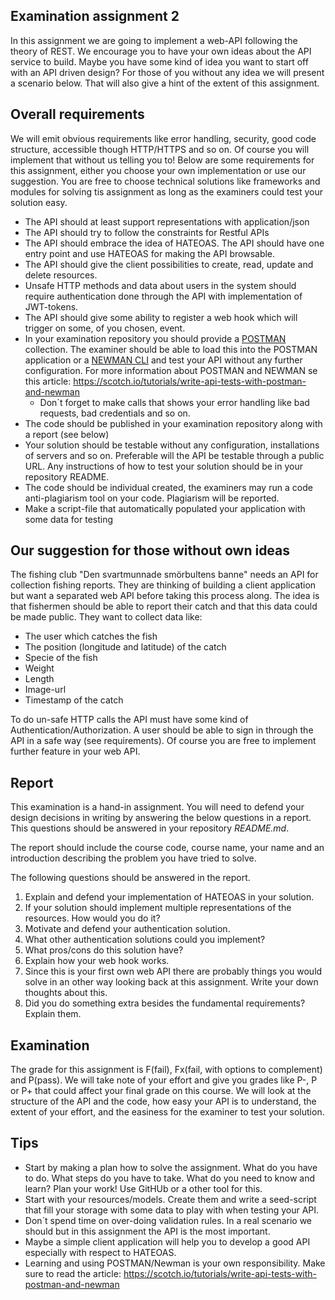 ## Examination assignment 2
In this assignment we are going to implement a web-API following the theory of REST. We encourage you to have your own ideas about the API service to build. Maybe you have some kind of idea you want to start off with an API driven design? For those of you without any idea we will present a scenario below. That will also give a hint of the extent of this assignment.

## Overall requirements

We will emit obvious requirements like error handling, security, good code structure, accessible though HTTP/HTTPS and so on. Of course you will implement that without us telling you to! Below are some requirements for this assignment, either you choose your own implementation or use our suggestion. You are free to choose technical solutions like frameworks and modules for solving tis assignment as long as the examiners could test your solution easy.

* The API should at least support representations with application/json
* The API should try to follow the constraints for Restful APIs
* The API should embrace the idea of HATEOAS. The API should have one entry point and use HATEOAS for making the API browsable.
* The API should give the client possibilities to create, read, update and delete resources.
* Unsafe HTTP methods and data about users in the system should require authentication done through the API with implementation of JWT-tokens.
* The API should give some ability to register a web hook which will trigger on some, of you chosen, event.
* In your examination repository you should provide a [POSTMAN](https://chrome.google.com/webstore/detail/postman/fhbjgbiflinjbdggehcddcbncdddomop) collection. The examiner should be able to load this into the POSTMAN application or a [NEWMAN CLI](https://www.getpostman.com/docs/postman/collection_runs/command_line_integration_with_newman) and test your API without any further configuration. For more information about POSTMAN and NEWMAN se this article: https://scotch.io/tutorials/write-api-tests-with-postman-and-newman
  * Don´t forget to make calls that shows your error handling like bad requests, bad credentials and so on.
* The code should be published in your examination repository along with a report (see below)
* Your solution should be testable without any configuration, installations of servers and so on. Preferable will the API be testable through a public URL. Any instructions of how to test your solution should be in your repository README.
* The code should be individual created, the examiners may run a code anti-plagiarism tool on your code. Plagiarism will be reported.
* Make a script-file that automatically populated your application with some data for testing

## Our suggestion for those without own ideas
The fishing club "Den svartmunnade smörbultens banne" needs an API for collection fishing reports. They are thinking of building a client application but want a separated web API before taking this process along. The idea is that fishermen should be able to report their catch and that this data could be made public. They want to collect data like:

* The user which catches the fish
* The position (longitude and latitude) of the catch
* Specie of the fish
* Weight
* Length
* Image-url
* Timestamp of the catch

To do un-safe HTTP calls the API must have some kind of Authentication/Authorization. A user should be able to sign in through the API in a safe way (see requirements). 
Of course you are free to implement further feature in your web API.

## Report
This examination is a hand-in assignment. You will need to defend your design decisions in writing by answering the below questions in a report. This questions should be answered in your repository *README.md*.

The report should include the course code, course name, your name and an introduction describing the problem you have tried to solve.

The following questions should be answered in the report.
1. Explain and defend your implementation of HATEOAS in your solution.
2. If your solution should implement multiple representations of the resources. How would you do it?
3. Motivate and defend your authentication solution. 
  1. What other authentication solutions could you implement?
  2. What pros/cons do this solution have?
4. Explain how your web hook works.
5. Since this is your first own web API there are probably things you would solve in an other way looking back at this assignment. Write your down thoughts about this.
6. Did you do something extra besides the fundamental requirements? Explain them.

## Examination
The grade for this assignment is F(fail), Fx(fail, with options to complement) and P(pass). We will take note of your effort and give you grades like P-, P or P+ that could affect your final grade on this course. 
We will look at the structure of the API and the code, how easy your API is to understand, the extent of your effort, and the easiness for the examiner to test your solution.

## Tips
* Start by making a plan how to solve the assignment. What do you have to do. What steps do you have to take. What do you need to know and learn? Plan your work! Use GitHUb or a other tool for this.
* Start with your resources/models. Create them and write a seed-script that fill your storage with some data to play with when testing your API.
* Don´t spend time on over-doing validation rules. In a real scenario we should but in this assignment the API is the most important.
* Maybe a simple client application will help you to develop a good API especially with respect to HATEOAS.
* Learning and using POSTMAN/Newman is your own responsibility. Make sure to read the article: https://scotch.io/tutorials/write-api-tests-with-postman-and-newman

